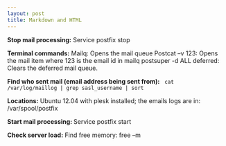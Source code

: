 ```yaml
---
layout: post
title: Markdown and HTML
---
```


<b>Stop mail processing:</b>
Service postfix stop

<b>Terminal commands:</b>
Mailq: Opens the mail queue
Postcat –v 123: Opens the mail item where 123 is the email id in mailq
postsuper -d ALL deferred: Clears the deferred mail queue.
 
<b>Find who sent mail (email address being sent from):</b>
<code>
cat /var/log/maillog | grep sasl_username | sort
</code>

<b>Locations:</b>
Ubuntu 12.04 with plesk installed; the emails logs are in: /var/spool/postfix

<b>Start mail processing: </b>
Service postfix start

<b>Check server load:</b>
Find free memory: free –m
